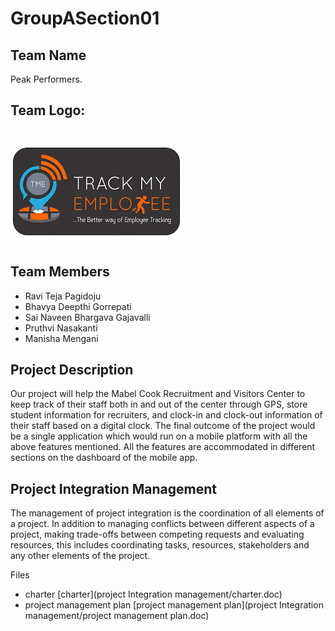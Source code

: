 # GroupASection01

## Team Name
Peak Performers.

## Team Logo:
![](logo.png)

## Team Members
- Ravi Teja Pagidoju
- Bhavya Deepthi Gorrepati
- Sai Naveen Bhargava Gajavalli
- Pruthvi Nasakanti
- Manisha Mengani

## Project Description
Our project will help the Mabel Cook Recruitment and Visitors Center to keep track of their staff both in and out of the center through GPS, store student information for recruiters, and clock-in and clock-out information of their staff based on a digital clock. The final outcome of the project would be a single application which would run on a mobile platform with all the above features mentioned. All the features are accommodated in different sections on the dashboard of the mobile app.

## Project Integration Management
The management of project integration is the coordination of all elements of a project. In addition to managing conflicts between different aspects of a project, making trade-offs between competing requests and evaluating resources, this includes coordinating tasks, resources, stakeholders and any other elements of the project.

Files
- charter [charter](project Integration management/charter.doc)
- project management plan [project management plan](project Integration management/project management plan.doc)
